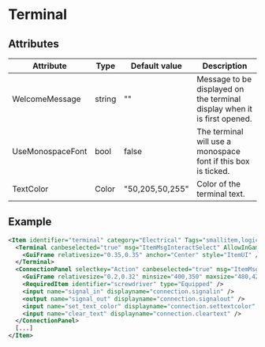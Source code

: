 # Terminal


## Attributes

| Attribute|Type|Default value|Description |
| ---|---|---|--- |
| WelcomeMessage|string|""|Message to be displayed on the terminal display when it is first opened. |
| UseMonospaceFont|bool|false|The terminal will use a monospace font if this box is ticked. |
| TextColor|Color|"50,205,50,255"|Color of the terminal text. |



## Example
```xml
<Item identifier="terminal" category="Electrical" Tags="smallitem,logic" cargocontaineridentifier="metalcrate" scale="0.5" impactsoundtag="impact_metal_light" isshootable="true">
  <Terminal canbeselected="true" msg="ItemMsgInteractSelect" AllowInGameEditing="false">
    <GuiFrame relativesize="0.35,0.35" anchor="Center" style="ItemUI" />
  </Terminal>
  <ConnectionPanel selectkey="Action" canbeselected="true" msg="ItemMsgRewireScrewdriver" hudpriority="10">
    <GuiFrame relativesize="0.2,0.32" minsize="400,350" maxsize="480,420" anchor="Center" style="ConnectionPanel" />
    <RequiredItem identifier="screwdriver" type="Equipped" />
    <input name="signal_in" displayname="connection.signalin" />
    <output name="signal_out" displayname="connection.signalout" />
    <input name="set_text_color" displayname="connection.settextcolor" />
    <input name="clear_text" displayname="connection.cleartext" />
  </ConnectionPanel>
  [...]
</Item>
```

